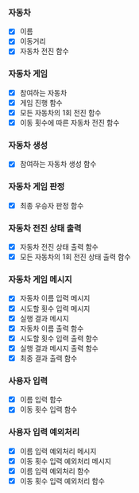 
### 자동차
- [x] 이름
- [x] 이동거리
- [x] 자동차 전진 함수 

### 자동차 게임
- [x] 참여하는 자동차
- [x] 게임 진행 함수
- [x] 모든 자동차의 1회 전진 함수
- [x] 이동 횟수에 따른 자동차 전진 함수

### 자동차 생성
- [x] 참여하는 자동차 생성 함수

### 자동차 게임 판정
- [x] 최종 우승자 판정 함수

### 자동차 전진 상태 출력
- [x] 자동차 전진 상태 출력 함수
- [x] 모든 자동차의 1회 전진 상태 출력 함수

### 자동차 게임 메시지
- [x] 자동차 이름 입력 메시지
- [x] 시도할 횟수 입력 메시지
- [x] 실행 결과 메시지
- [x] 자동차 이름 출력 함수
- [x] 시도할 횟수 입력 출력 함수
- [x] 실행 결과 메시지 출력 함수
- [x] 최종 결과 출력 함수

### 사용자 입력
- [x] 이름 입력 함수
- [x] 이동 횟수 입력 함수

### 사용자 입력 예외처리
- [x] 이름 입력 예외처리 메시지
- [x] 이동 횟수 입력 예외처리 메시지
- [x] 이름 입력 예외처리 함수
- [x] 이동 횟수 입력 예외처리 함수